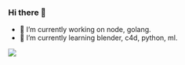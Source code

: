 ### Hi there 👋

- 🔭 I’m currently working on node, golang.
- 🌱 I’m currently learning blender, c4d, python, ml.
<!--
- 👯 I’m looking to collaborate on no.
- 🤔 I’m looking for help with 
- 💬 Ask me about ...
- 📫 How to reach me: ...
- 😄 Pronouns: ...
- ⚡ Fun fact: ...
-->

![](https://visitor-badge.glitch.me/badge?page_id=a9.a9)

